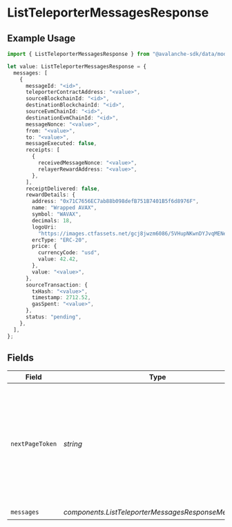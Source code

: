 # ListTeleporterMessagesResponse

## Example Usage

```typescript
import { ListTeleporterMessagesResponse } from "@avalanche-sdk/data/models/components";

let value: ListTeleporterMessagesResponse = {
  messages: [
    {
      messageId: "<id>",
      teleporterContractAddress: "<value>",
      sourceBlockchainId: "<id>",
      destinationBlockchainId: "<id>",
      sourceEvmChainId: "<id>",
      destinationEvmChainId: "<id>",
      messageNonce: "<value>",
      from: "<value>",
      to: "<value>",
      messageExecuted: false,
      receipts: [
        {
          receivedMessageNonce: "<value>",
          relayerRewardAddress: "<value>",
        },
      ],
      receiptDelivered: false,
      rewardDetails: {
        address: "0x71C7656EC7ab88b098defB751B7401B5f6d8976F",
        name: "Wrapped AVAX",
        symbol: "WAVAX",
        decimals: 18,
        logoUri:
          "https://images.ctfassets.net/gcj8jwzm6086/5VHupNKwnDYJvqMENeV7iJ/fdd6326b7a82c8388e4ee9d4be7062d4/avalanche-avax-logo.svg",
        ercType: "ERC-20",
        price: {
          currencyCode: "usd",
          value: 42.42,
        },
        value: "<value>",
      },
      sourceTransaction: {
        txHash: "<value>",
        timestamp: 2712.52,
        gasSpent: "<value>",
      },
      status: "pending",
    },
  ],
};
```

## Fields

| Field                                                                                                                                  | Type                                                                                                                                   | Required                                                                                                                               | Description                                                                                                                            |
| -------------------------------------------------------------------------------------------------------------------------------------- | -------------------------------------------------------------------------------------------------------------------------------------- | -------------------------------------------------------------------------------------------------------------------------------------- | -------------------------------------------------------------------------------------------------------------------------------------- |
| `nextPageToken`                                                                                                                        | *string*                                                                                                                               | :heavy_minus_sign:                                                                                                                     | A token, which can be sent as `pageToken` to retrieve the next page. If this field is omitted or empty, there are no subsequent pages. |
| `messages`                                                                                                                             | *components.ListTeleporterMessagesResponseMessage*[]                                                                                   | :heavy_check_mark:                                                                                                                     | N/A                                                                                                                                    |